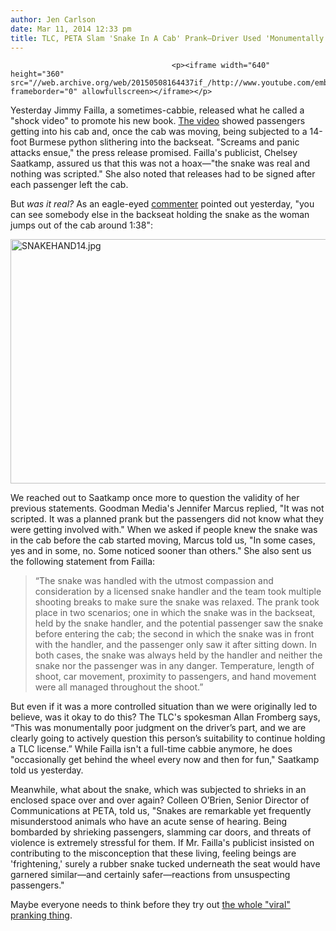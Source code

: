 ```yaml
---
author: Jen Carlson
date: Mar 11, 2014 12:33 pm
title: TLC, PETA Slam 'Snake In A Cab' Prank—Driver Used 'Monumentally Poor Judgment'
---
```


	
										<p><iframe width="640" height="360" src="//web.archive.org/web/20150508164437if_/http://www.youtube.com/embed/aqdzvPrMjJE" frameborder="0" allowfullscreen></iframe></p>

<p>Yesterday Jimmy Failla, a sometimes-cabbie, released what he called a &quot;shock video&quot; to promote his new book. <a href="https://web.archive.org/web/20150508164437/http://gothamist.com/2014/03/10/worst_cabbie_ever_surprises_passeng.php">The video</a> showed passengers getting into his cab and, once the cab was moving, being subjected to a 14-foot Burmese python slithering into the backseat. &quot;Screams and panic attacks ensue,&quot; the press release promised. Failla&apos;s publicist, Chelsey Saatkamp, assured us that this was not a hoax&#x2014;&quot;the snake was real and nothing was scripted.&quot; She also noted that releases had to be signed after each passenger left the cab. </p>

<p>But <em>was it real?</em> As an eagle-eyed <a href="https://web.archive.org/web/20150508164437/http://gothamist.com/2014/03/10/worst_cabbie_ever_surprises_passeng.php#comment-1279136789">commenter</a> pointed out yesterday, &quot;you can see somebody else in the backseat holding the snake as the woman jumps out of the cab around 1:38&quot;:</p>

<p><span class="mt-enclosure mt-enclosure-image" style="display: inline;"> <img alt="SNAKEHAND14.jpg" src="https://web.archive.org/web/20150508164437im_/http://gothamist.com/attachments/arts_jen/SNAKEHAND14.jpg" width="640" height="391" class="image-none"> </span></p>

<p>We reached out to Saatkamp once more to question the validity of her previous statements. Goodman Media&apos;s Jennifer Marcus replied, &quot;It was not scripted. It was a planned prank but the passengers did not know what they were getting involved with.&quot; When we asked if people knew the snake was in the cab before the cab started moving, Marcus told us, &quot;In some cases, yes and in some, no. Some noticed sooner than others.&quot; She also sent us the following statement from Failla:</p>

<blockquote>&#x201C;The snake was handled with the utmost compassion and consideration by a licensed snake handler and the team took multiple shooting breaks to make sure the snake was relaxed. The prank took place in two scenarios; one in which the snake was in the backseat, held by the snake handler, and the potential passenger saw the snake before entering the cab; the second in which the snake was in front with the handler, and the passenger only saw it after sitting down. In both cases, the snake was always held by the handler and neither the snake nor the passenger was in any danger. Temperature, length of shoot, car movement, proximity to passengers, and hand movement were all managed throughout the shoot.&#x201D;</blockquote>But even if it was a more controlled situation than we were originally led to believe, was it okay to do this? The TLC&apos;s spokesman Allan Fromberg says, &#x201C;This was monumentally poor judgment on the driver&#x2019;s part, and we are clearly going to actively question this person&#x2019;s suitability to continue holding a TLC license.&#x201D; While Failla isn&apos;t a full-time cabbie anymore, he does &quot;occasionally get behind the wheel every now and then for fun,&quot; Saatkamp told us yesterday.

<p>Meanwhile, what about the snake, which was subjected to shrieks in an enclosed space over and over again? Colleen O&#x2019;Brien, Senior Director of Communications at PETA, told us, &quot;Snakes are remarkable yet frequently misunderstood animals who have an acute sense of hearing. Being bombarded by shrieking passengers, slamming car doors, and threats of violence is extremely stressful for them. If Mr. Failla&apos;s publicist insisted on contributing to the misconception that these living, feeling beings are &apos;frightening,&apos; surely a rubber snake tucked underneath the seat would have garnered similar&#x2014;and certainly safer&#x2014;reactions from unsuspecting passengers.&quot;</p>

<p>Maybe everyone needs to think before they try out <a href="https://web.archive.org/web/20150508164437/http://gothamist.com/2014/02/09/terrifying_walking_dead_prank_under.php">the whole &quot;viral&quot; pranking thing</a>.</p>					
										
									
				